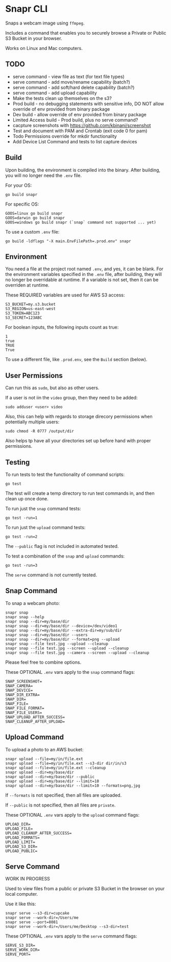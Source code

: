 
# Snapr CLI

Snaps a webcam image using `ffmpeg`.

Includes a command that enables you to securely browse a Private or Public S3 Bucket in your browser. 

Works on Linux and Mac computers.

## TODO

- serve command - view file as text (for text file types)
- serve command - add move/rename capability (batch?)
- serve command - add soft/hard delete capability (batch?)
- serve command - add upload capability
- Make the tests clean up themselves on the s3?
- Prod build - no debugging statements with sensitive info, DO NOT allow override of env provided from binary package
- Dev build - allow override of env provided from binary package
- Limited Access build - Prod build, plus no serve command?
- cacpture screenshots with https://github.com/kbinani/screenshot
- Test and document with PAM and Crontab (exit code 0 for pam)
- Todo Permissions override for mkdir functionality
- Add Device List Command and tests to list capture devices

## Build

Upon building, the environment is compiled into the binary.
After building, you will no longer need the `.env` file.

For your OS:
```
go build snapr
```

For specific OS:
```
GOOS=linux go build snapr
GOOS=darwin go build snapr
GOOS=windows go build snapr (`snap` command not supported ... yet)
```

To use a custom `.env` file:
```
go build -ldflags "-X main.EnvFilePath=.prod.env" snapr
```

## Environment

You need a file at the project root named `.env`, and yes, it can be blank.
For the environment variables specified in the `.env` file, after building, they will no longer be overridable at runtime. 
If a variable is not set, then it can be overriden at runtime.

These REQUIRED variables are used for AWS S3 access:
```
S3_BUCKET=my.s3.bucket
S3_REGION=us-east-west
S3_TOKEN=ABC123
S3_SECRET=123ABC
```

For boolean inputs, the following inputs count as true:
```
1
true
TRUE
True
``` 

To use a different file, like `.prod.env`, see the `Build` section (below).

## User Permissions

Can run this as `sudo`, but also as other users.

If a user is not iin the `video` group, then they need to be added:
```
sudo adduser <user> video
```

Also, this can help with regards to storage direcory permissions when potentially multiple users:
```
sudo chmod -R 0777 /output/dir
```

Also helps tp have all your directories set up before hand with proper permissions.

## Testing

To run tests to test the functionality of command scripts:
```
go test
```

The test will create a temp directory to run test commands in, and then clean up once done.

To run just the `snap` command tests:
```
go test -run=1
```

To run just the `upload` command tests:
```
go test -run=2
```
The `--public` flag is not included in automated tested.

To test a combination of the `snap` and `upload` commands:
```
go test -run=3
```

The `serve` command is not currently tested.

## Snap Command

To snap a webcam photo:
```
snapr snap
snapr snap --help
snapr snap --dir=my/base/dir
snapr snap --dir=my/base/dir --device=/dev/video1
snapr snap --dir=my/base/dir --extra-dir=my/sub/dir
snapr snap --dir=my/base/dir --users
snapr snap --dir=my/base/dir --format=png --upload 
snapr snap --file test.jpg --upload --cleanup
snapr snap --file test.jpg --screen --upload --cleanup
snapr snap --file test.jpg --camera --screen --upload --cleanup
```

Please feel free to combine options.

These OPTIONAL `.env` vars apply to the `snap` command flags:
```
SNAP_SCREENSHOT=
SNAP_CAMERA=
SNAP_DEVICE=
SNAP_DIR_EXTRA=
SNAP_DIR=
SNAP_FILE=
SNAP_FILE_FORMAT=
SNAP_FILE_USERS=
SNAP_UPLOAD_AFTER_SUCCESS=
SNAP_CLEANUP_AFTER_UPLOAD=
```

## Upload Command

To upload a photo to an AWS bucket:
```
snapr upload --file=my/in/file.ext 
snapr upload --file=my/in/file.ext --s3-dir dir/in/s3
snapr upload --file=my/in/file.ext --cleanup
snapr upload --dir=my/base/dir 
snapr upload --dir=my/base/dir --public
snapr upload --dir=my/base/dir --limit=10
snapr upload --dir=my/base/dir --limit=10 --formats=png,jpg
```

If `--formats` is not specified, then all files are uploaded.

If `--public` is not specified, then all files are `private`.

These OPTIONAL `.env` vars apply to the `upload` command flags:
```
UPLOAD_DIR=
UPLOAD_FILE=
UPLOAD_CLEANUP_AFTER_SUCCESS=
UPLOAD_FORMATS=
UPLOAD_LIMIT=
UPLOAD_S3_DIR=
UPLOAD_PUBLIC=
```

## Serve Command

WORK IN PROGRESS

Used to view files from a public or private S3 Bucket in the browser on your local computer.

Use it like this:
```
snapr serve --s3-dir=cupcake
snapr serve --work-dir=/Users/me
snapr serve --port=8081
snapr serve --work-dir=/Users/me/Desktop --s3-dir=test
```

These OPTIONAL `.env` vars apply to the `serve` command flags:
```
SERVE_S3_DIR=
SERVE_WORK_DIR=
SERVE_PORT=
```